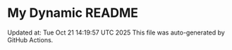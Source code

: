 # My Dynamic README
Updated at: Tue Oct 21 14:19:57 UTC 2025
This file was auto-generated by GitHub Actions.
